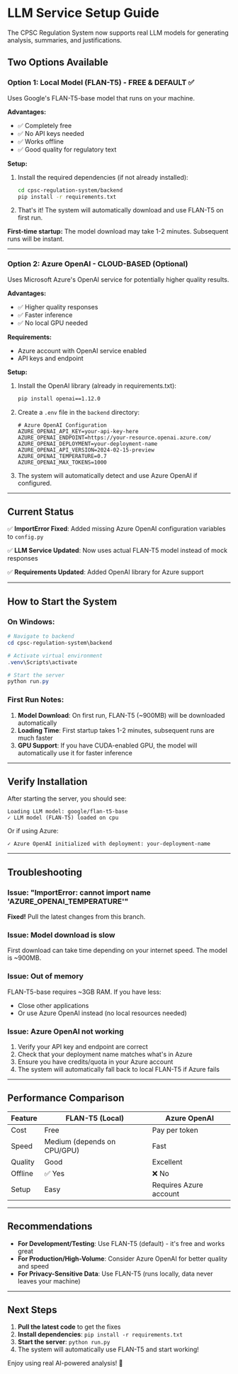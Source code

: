 # LLM Service Setup Guide

The CPSC Regulation System now supports real LLM models for generating analysis, summaries, and justifications.

## Two Options Available

### Option 1: Local Model (FLAN-T5) - FREE & DEFAULT ✅

Uses Google's FLAN-T5-base model that runs on your machine.

**Advantages:**
- ✅ Completely free
- ✅ No API keys needed
- ✅ Works offline
- ✅ Good quality for regulatory text

**Setup:**

1. Install the required dependencies (if not already installed):
   ```bash
   cd cpsc-regulation-system/backend
   pip install -r requirements.txt
   ```

2. That's it! The system will automatically download and use FLAN-T5 on first run.

**First-time startup:** The model download may take 1-2 minutes. Subsequent runs will be instant.

---

### Option 2: Azure OpenAI - CLOUD-BASED (Optional)

Uses Microsoft Azure's OpenAI service for potentially higher quality results.

**Advantages:**
- ✅ Higher quality responses
- ✅ Faster inference
- ✅ No local GPU needed

**Requirements:**
- Azure account with OpenAI service enabled
- API keys and endpoint

**Setup:**

1. Install the OpenAI library (already in requirements.txt):
   ```bash
   pip install openai==1.12.0
   ```

2. Create a `.env` file in the `backend` directory:
   ```env
   # Azure OpenAI Configuration
   AZURE_OPENAI_API_KEY=your-api-key-here
   AZURE_OPENAI_ENDPOINT=https://your-resource.openai.azure.com/
   AZURE_OPENAI_DEPLOYMENT=your-deployment-name
   AZURE_OPENAI_API_VERSION=2024-02-15-preview
   AZURE_OPENAI_TEMPERATURE=0.7
   AZURE_OPENAI_MAX_TOKENS=1000
   ```

3. The system will automatically detect and use Azure OpenAI if configured.

---

## Current Status

✅ **ImportError Fixed**: Added missing Azure OpenAI configuration variables to `config.py`

✅ **LLM Service Updated**: Now uses actual FLAN-T5 model instead of mock responses

✅ **Requirements Updated**: Added OpenAI library for Azure support

---

## How to Start the System

### On Windows:

```powershell
# Navigate to backend
cd cpsc-regulation-system\backend

# Activate virtual environment
.venv\Scripts\activate

# Start the server
python run.py
```

### First Run Notes:

1. **Model Download**: On first run, FLAN-T5 (~900MB) will be downloaded automatically
2. **Loading Time**: First startup takes 1-2 minutes, subsequent runs are much faster
3. **GPU Support**: If you have CUDA-enabled GPU, the model will automatically use it for faster inference

---

## Verify Installation

After starting the server, you should see:

```
Loading LLM model: google/flan-t5-base
✓ LLM model (FLAN-T5) loaded on cpu
```

Or if using Azure:

```
✓ Azure OpenAI initialized with deployment: your-deployment-name
```

---

## Troubleshooting

### Issue: "ImportError: cannot import name 'AZURE_OPENAI_TEMPERATURE'"
**Fixed!** Pull the latest changes from this branch.

### Issue: Model download is slow
First download can take time depending on your internet speed. The model is ~900MB.

### Issue: Out of memory
FLAN-T5-base requires ~3GB RAM. If you have less:
- Close other applications
- Or use Azure OpenAI instead (no local resources needed)

### Issue: Azure OpenAI not working
1. Verify your API key and endpoint are correct
2. Check that your deployment name matches what's in Azure
3. Ensure you have credits/quota in your Azure account
4. The system will automatically fall back to local FLAN-T5 if Azure fails

---

## Performance Comparison

| Feature | FLAN-T5 (Local) | Azure OpenAI |
|---------|----------------|--------------|
| Cost | Free | Pay per token |
| Speed | Medium (depends on CPU/GPU) | Fast |
| Quality | Good | Excellent |
| Offline | ✅ Yes | ❌ No |
| Setup | Easy | Requires Azure account |

---

## Recommendations

- **For Development/Testing**: Use FLAN-T5 (default) - it's free and works great
- **For Production/High-Volume**: Consider Azure OpenAI for better quality and speed
- **For Privacy-Sensitive Data**: Use FLAN-T5 (runs locally, data never leaves your machine)

---

## Next Steps

1. **Pull the latest code** to get the fixes
2. **Install dependencies**: `pip install -r requirements.txt`
3. **Start the server**: `python run.py`
4. The system will automatically use FLAN-T5 and start working!

Enjoy using real AI-powered analysis! 🚀
